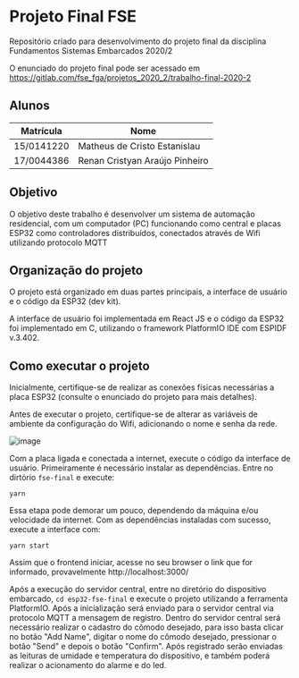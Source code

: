 # Projeto Final FSE
Repositório criado para desenvolvimento do projeto final da disciplina Fundamentos Sistemas Embarcados 2020/2

O enunciado do projeto final pode ser acessado em https://gitlab.com/fse_fga/projetos_2020_2/trabalho-final-2020-2

## Alunos

|Matrícula|Nome|
|--|--|
|15/0141220|Matheus de Cristo Estanislau|
|17/0044386|Renan Cristyan Araújo Pinheiro|

## Objetivo

O objetivo deste trabalho é desenvolver um sistema de automação residencial, com um computador (PC) funcionando como central
e placas ESP32 como controladores distribuídos, conectados através de Wifi utilizando protocolo MQTT

## Organização do projeto

O projeto está organizado em duas partes principais, a interface de usuário e o código da ESP32 (dev kit). 

A interface de usuário foi implementada em React JS e o código da ESP32 foi implementado em C, utilizando o framework PlatformIO IDE com ESPIDF v.3.402.

## Como executar o projeto

Inicialmente, certifique-se de realizar as conexões físicas necessárias a placa ESP32 (consulte o enunciado do projeto para mais detalhes).

Antes de executar o projeto, certifique-se de alterar as variáveis de ambiente da configuração do Wifi, adicionando o nome e senha da rede.

![image](https://user-images.githubusercontent.com/44438591/118821999-245eee00-b88e-11eb-83c3-0cf58d40c607.png)

Com a placa ligada e conectada a internet, execute o código da interface de usuário. Primeiramente é necessário instalar as dependências. Entre no dirtório ```fse-final``` e execute:

```yarn```

Essa etapa pode demorar um pouco, dependendo da máquina e/ou velocidade da internet. Com as dependências instaladas com sucesso, execute a interface com:

```yarn start```

Assim que o frontend iniciar, acesse no seu browser o link que for informado, provavelmente http://localhost:3000/

Após a execução do servidor central, entre no diretório do dispositivo embarcado, ```cd esp32-fse-final``` e execute o projeto utilizando a ferramenta PlatformIO. Após a inicialização será enviado para o servidor central via protocolo MQTT a mensagem de registro. Dentro do servidor central será necessário realizar o cadastro do cômodo desejado, para isso basta clicar no botão "Add Name", digitar o nome do cômodo desejado, pressionar o botão "Send" e depois o botão "Confirm". Após registrado serão enviadas as leituras de umidade e temperatura do dispositivo, e também poderá realizar o acionamento do alarme e do led.

